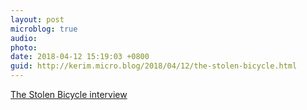 ```yaml
---
layout: post
microblog: true
audio: 
photo: 
date: 2018-04-12 15:19:03 +0800
guid: http://kerim.micro.blog/2018/04/12/the-stolen-bicycle.html
---
```

[The Stolen Bicycle interview](http://themanbookerprize.com/news/stolen-bicycle-interview)
